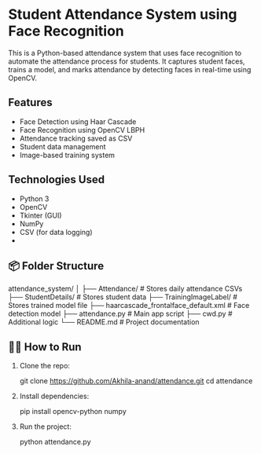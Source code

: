 # Student Attendance System using Face Recognition

This is a Python-based attendance system that uses face recognition to automate the attendance process for students. It captures student faces, trains a model, and marks attendance by detecting faces in real-time using OpenCV.

##  Features

-  Face Detection using Haar Cascade
-  Face Recognition using OpenCV LBPH
-  Attendance tracking saved as CSV
-  Student data management
-  Image-based training system

## Technologies Used

- Python 3
- OpenCV
- Tkinter (GUI)
- NumPy
- CSV (for data logging)
- 
## 📦 Folder Structure

attendance_system/
│
├── Attendance/              # Stores daily attendance CSVs
├── StudentDetails/          # Stores student data
├── TrainingImageLabel/      # Stores trained model file
├── haarcascade_frontalface_default.xml  # Face detection model
├── attendance.py            # Main app script
├── cwd.py                   # Additional logic
└── README.md                # Project documentation

## 🧑‍💻 How to Run

1. Clone the repo:

   git clone https://github.com/Akhila-anand/attendance.git
   cd attendance
  
2. Install dependencies:

   pip install opencv-python numpy
   
3. Run the project:

   python attendance.py
   

